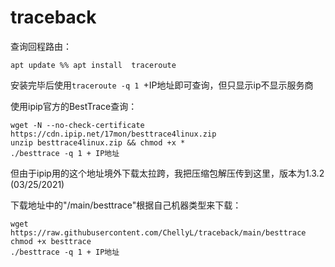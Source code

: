 # traceback

查询回程路由：
```
apt update %% apt install  traceroute
```
安装完毕后使用```traceroute -q 1 ```+IP地址即可查询，但只显示ip不显示服务商

使用ipip官方的BestTrace查询：
```
wget -N --no-check-certificate https://cdn.ipip.net/17mon/besttrace4linux.zip
unzip besttrace4linux.zip && chmod +x *
./besttrace -q 1 + IP地址
```
但由于ipip用的这个地址境外下载太拉跨，我把压缩包解压传到这里，版本为1.3.2 (03/25/2021)

下载地址中的"/main/besttrace"根据自己机器类型来下载：
```
wget https://raw.githubusercontent.com/ChellyL/traceback/main/besttrace
chmod +x besttrace
./besttrace -q 1 + IP地址
```
